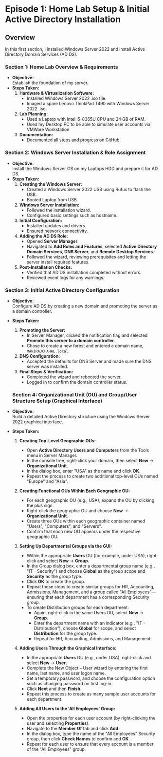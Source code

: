 # Episode 1: Home Lab Setup & Initial Active Directory Installation

## Overview

In this first section, I installed Windows Server 2022 and install Active Directory Domain Services (AD DS).

### Section 1: Home Lab Overview & Requirements
- **Objective:**  
  Establish the foundation of my server.
- **Steps Taken:**
  1. **Hardware & Virtualization Software:**  
      - Installed Windows Server 2022 .iso file.
      - Imaged a spare Lenovo ThinkPad T490 with Windows Server 2022 .iso.
  2. **Lab Planning:**  
     - Used a Laptop with Intel i5-8365U CPU and 24 GB of RAM.
     - Used my Desktop PC to be able to simulate user accounts via VMWare Workstation.
  3. **Documentation:**  
     - Documented all steps and progress on GitHub.

### Section 2: Windows Server Installation & Role Assignment
- **Objective:**  
  Install the Windows Server OS on my Laptops HDD and prepare it for AD DS.
- **Steps Taken:**
  1. **Creating the Windows Server:** 
     - Created a Windows Server 2022 USB using Rufus to flash the USB.
     - Booted Laptop from USB.
  2. **Windows Server Installation:**  
     - Followed the installation wizard.
     - Configured basic settings such as hostname.
  3. **Initial Configuration:**  
     - Installed updates and drivers.
     - Ensured network connectivity.
  4. **Adding the AD DS Role:**  
     - Opened **Server Manager**.
     - Navigated to **Add Roles and Features**, selected **Active Directory Domain Services**, **DNS Server**, and **Remote Desktop Services**.
     - Followed the wizard, reviewing prerequisites and letting the server install required features.
  5. **Post-Installation Checks:**  
     - Verified that AD DS installation completed without errors.
     - Reviewed event logs for any warnings.

### Section 3: Initial Active Directory Configuration
- **Objective:**  
  Configure AD DS by creating a new domain and promoting the server as a domain controller.
- **Steps Taken:**
  1. **Promoting the Server:**
     - In Server Manager, clicked the notification flag and selected **Promote this server to a domain controller**.
     - Chose to create a new forest and entered a domain name, `MANIRAJCHAHAL.local`.
  2. **DNS Configuration:**  
     - Accepted the defaults for DNS Server and made sure the DNS server was installed.
  3. **Final Steps & Verification:**  
     - Completed the wizard and rebooted the server.
     - Logged in to confirm the domain controller status.
    
  ### Section 4: Organizational Unit (OU) and Group/User Structure Setup (Graphical Interface)
- **Objective:**  
  Build a detailed Active Directory structure using the Windows Server 2022 graphical interface.
- **Steps Taken:**
  1. **Creating Top-Level Geographic OUs:**
     - Open **Active Directory Users and Computers** from the Tools menu in Server Manager.
     - In the console tree, right-click your domain, then select **New** → **Organizational Unit**.
     - In the dialog box, enter "USA" as the name and click **OK**.
     - Repeat the process to create two additional top-level OUs named "Europe" and "Asia".
  
  2. **Creating Functional OUs Within Each Geographic OU:**
     - For each geographic OU (e.g., USA), expand the OU by clicking the plus sign.
     - Right-click the geographic OU and choose **New** → **Organizational Unit**.
     - Create three OUs within each geographic container named "Users", "Computers", and "Servers".
     - Confirm that each new OU appears under the respective geographic OU.
  
  3. **Setting Up Departmental Groups via the GUI:**
     - Within the appropriate **Users** OU (for example, under USA), right-click and select **New** → **Group**.
     - In the Group dialog box, enter a departmental group name (e.g., "IT - Security") and choose **Global** as the group scope and **Security** as the group type.
     - Click **OK** to create the group.
     - Repeat these steps to create similar groups for HR, Accounting, Admissions, Management, and a group called "All Employees"—ensuring that each department has a corresponding Security group.
     - To create Distribution groups for each department:
       - Again, right-click in the same Users OU, select **New** → **Group**.
       - Enter the department name with an indicator (e.g., "IT - Distribution"), choose **Global** for scope, and select **Distribution** for the group type.
       - Repeat for HR, Accounting, Admissions, and Management.
  
  4. **Adding Users Through the Graphical Interface:**
     - In the appropriate **Users** OU (e.g., under USA), right-click and select **New** → **User**.
     - Complete the New Object – User wizard by entering the first name, last name, and user logon name.
     - Set a temporary password, and choose the configuration option such as changing password on first log-in.
     - Click **Next** and then **Finish**.
     - Repeat this process to create as many sample user accounts for each department.
  
  5. **Adding All Users to the 'All Employees' Group:**
     - Open the properties for each user account (by right-clicking the user and selecting **Properties**).
     - Navigate to the **Member Of** tab and click **Add**.
     - In the dialog box, type the name of the "All Employees" Security group, then click **Check Names** to confirm and **OK**.
     - Repeat for each user to ensure that every account is a member of the "All Employees" group.
